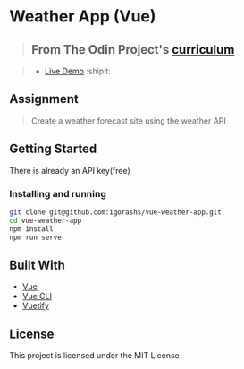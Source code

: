 # Weather App (Vue)

> ## From The Odin Project's [curriculum](https://www.theodinproject.com/lessons/weather-app)

> - [Live Demo](https://igorashs.github.io/vue-weather-app/) :shipit:

## Assignment
> Create a weather forecast site using the weather API

## Getting Started
There is already an API key(free)
### Installing and running

```bash
git clone git@github.com:igorashs/vue-weather-app.git
cd vue-weather-app
npm install
npm run serve
```
## Built With
* [Vue](https://vuejs.org/)
* [Vue CLI](https://cli.vuejs.org/)
* [Vuetify](https://vuetifyjs.com/en/)

## License
This project is licensed under the MIT License
